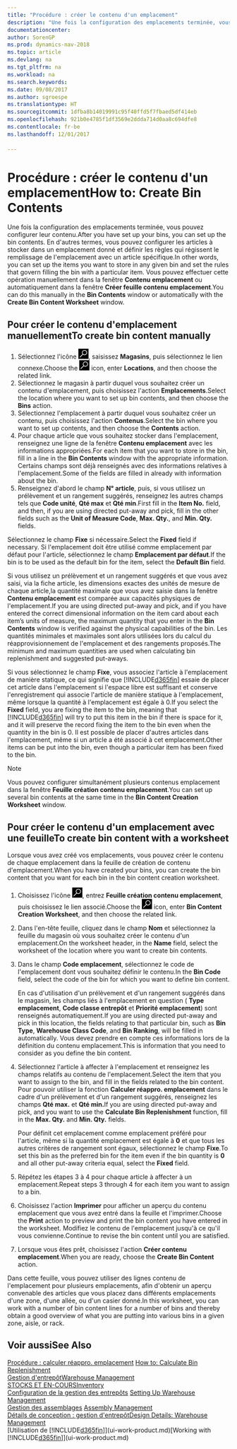```yaml
---
title: "Procédure : créer le contenu d'un emplacement"
description: "Une fois la configuration des emplacements terminée, vous pouvez configurer leur contenu. En d'autres termes, vous pouvez configurer les articles à stocker dans un emplacement donné et définir les règles qui régissent le remplissage de l'emplacement avec un article spécifique."
documentationcenter: 
author: SorenGP
ms.prod: dynamics-nav-2018
ms.topic: article
ms.devlang: na
ms.tgt_pltfrm: na
ms.workload: na
ms.search.keywords: 
ms.date: 09/08/2017
ms.author: sgroespe
ms.translationtype: HT
ms.sourcegitcommit: 1dfba8b14019991c95f40ffd5f7fbaed5df414eb
ms.openlocfilehash: 921b0e4785f1df3569e2ddda714d0aa8c694dfe8
ms.contentlocale: fr-be
ms.lasthandoff: 12/01/2017

---
```

# <a name="how-to-create-bin-contents"></a><span data-ttu-id="e27b0-104">Procédure : créer le contenu d'un emplacement</span><span class="sxs-lookup"><span data-stu-id="e27b0-104">How to: Create Bin Contents</span></span>
<span data-ttu-id="e27b0-105">Une fois la configuration des emplacements terminée, vous pouvez configurer leur contenu.</span><span class="sxs-lookup"><span data-stu-id="e27b0-105">After you have set up your bins, you can set up the bin contents.</span></span> <span data-ttu-id="e27b0-106">En d'autres termes, vous pouvez configurer les articles à stocker dans un emplacement donné et définir les règles qui régissent le remplissage de l'emplacement avec un article spécifique.</span><span class="sxs-lookup"><span data-stu-id="e27b0-106">In other words, you can set up the items you want to store in any given bin and set the rules that govern filling the bin with a particular item.</span></span> <span data-ttu-id="e27b0-107">Vous pouvez effectuer cette opération manuellement dans la fenêtre **Contenu emplacement** ou automatiquement dans la fenêtre **Créer feuille contenu emplacement**.</span><span class="sxs-lookup"><span data-stu-id="e27b0-107">You can do this manually in the **Bin Contents** window or automatically with the **Create Bin Content Worksheet** window.</span></span>

## <a name="to-create-bin-content-manually"></a><span data-ttu-id="e27b0-108">Pour créer le contenu d'emplacement manuellement</span><span class="sxs-lookup"><span data-stu-id="e27b0-108">To create bin content manually</span></span>  
1.  <span data-ttu-id="e27b0-109">Sélectionnez l'icône ![Page ou état pour la recherche](media/ui-search/search_small.png "Page ou état pour la recherche"), saisissez **Magasins**, puis sélectionnez le lien connexe.</span><span class="sxs-lookup"><span data-stu-id="e27b0-109">Choose the ![Search for Page or Report](media/ui-search/search_small.png "Search for Page or Report icon") icon, enter **Locations**, and then choose the related link.</span></span>  
2.  <span data-ttu-id="e27b0-110">Sélectionnez le magasin à partir duquel vous souhaitez créer un contenu d'emplacement, puis choisissez l'action **Emplacements**.</span><span class="sxs-lookup"><span data-stu-id="e27b0-110">Select the location where you want to set up bin contents,  and then choose the **Bins** action.</span></span>  
3.  <span data-ttu-id="e27b0-111">Sélectionnez l'emplacement à partir duquel vous souhaitez créer un contenu, puis choisissez l'action **Contenus**.</span><span class="sxs-lookup"><span data-stu-id="e27b0-111">Select the bin where you want to set up contents, and then choose the **Contents** action.</span></span>  
4.  <span data-ttu-id="e27b0-112">Pour chaque article que vous souhaitez stocker dans l'emplacement, renseignez une ligne de la fenêtre **Contenu emplacement** avec les informations appropriées.</span><span class="sxs-lookup"><span data-stu-id="e27b0-112">For each item that you want to store in the bin, fill in a line in the **Bin Contents** window with the appropriate information.</span></span> <span data-ttu-id="e27b0-113">Certains champs sont déjà renseignés avec des informations relatives à l'emplacement.</span><span class="sxs-lookup"><span data-stu-id="e27b0-113">Some of the fields are filled in already with information about the bin.</span></span>  
5.  <span data-ttu-id="e27b0-114">Renseignez d'abord le champ **N° article**, puis, si vous utilisez un prélèvement et un rangement suggérés, renseignez les autres champs tels que **Code unité**, **Qté max** et **Qté min**.</span><span class="sxs-lookup"><span data-stu-id="e27b0-114">First fill in the **Item No.** field, and then, if you are using directed put-away and pick, fill in the other fields such as the **Unit of Measure Code**, **Max. Qty.**, and **Min. Qty.** fields.</span></span>  

<span data-ttu-id="e27b0-115">Sélectionnez le champ **Fixe** si nécessaire.</span><span class="sxs-lookup"><span data-stu-id="e27b0-115">Select the **Fixed** field if necessary.</span></span> <span data-ttu-id="e27b0-116">Si l'emplacement doit être utilisé comme emplacement par défaut pour l'article, sélectionnez le champ **Emplacement par défaut**.</span><span class="sxs-lookup"><span data-stu-id="e27b0-116">If the bin is to be used as the default bin for the item, select the **Default Bin** field.</span></span>  

<span data-ttu-id="e27b0-117">Si vous utilisez un prélèvement et un rangement suggérés et que vous avez saisi, via la fiche article, les dimensions exactes des unités de mesure de chaque article,la quantité maximale que vous avez saisie dans la fenêtre **Contenu emplacement** est comparée aux capacités physiques de l'emplacement.</span><span class="sxs-lookup"><span data-stu-id="e27b0-117">If you are using directed put-away and pick, and if you have entered the correct dimensional information on the item card about each item’s units of measure, the maximum quantity that you enter in the **Bin Contents** window is verified against the physical capabilities of the bin.</span></span> <span data-ttu-id="e27b0-118">Les quantités minimales et maximales sont alors utilisées lors du calcul du réapprovisionnement de l'emplacement et des rangements proposés.</span><span class="sxs-lookup"><span data-stu-id="e27b0-118">The minimum and maximum quantities are used when calculating bin replenishment and suggested put-aways.</span></span>  

<span data-ttu-id="e27b0-119">Si vous sélectionnez le champ **Fixe**, vous associez l'article à l'emplacement de manière statique, ce qui signifie que [!INCLUDE[d365fin](includes/d365fin_md.md)] essaie de placer cet article dans l'emplacement si l'espace libre est suffisant et conserve l'enregistrement qui associe l'article de manière statique à l'emplacement, même lorsque la quantité à l'emplacement est égale à 0.</span><span class="sxs-lookup"><span data-stu-id="e27b0-119">If you select the **Fixed** field, you are fixing the item to the bin, meaning that [!INCLUDE[d365fin](includes/d365fin_md.md)] will try to put this item in the bin if there is space for it, and it will preserve the record fixing the item to the bin even when the quantity in the bin is 0.</span></span> <span data-ttu-id="e27b0-120">Il est possible de placer d'autres articles dans l'emplacement, même si un article a été associé à cet emplacement.</span><span class="sxs-lookup"><span data-stu-id="e27b0-120">Other items can be put into the bin, even though a particular item has been fixed to the bin.</span></span>  

> [!NOTE]  
>  <span data-ttu-id="e27b0-121">Vous pouvez configurer simultanément plusieurs contenus emplacement dans la fenêtre **Feuille création contenu emplacement**.</span><span class="sxs-lookup"><span data-stu-id="e27b0-121">You can set up several bin contents at the same time in the **Bin Content Creation Worksheet** window.</span></span>  

## <a name="to-create-bin-content-with-a-worksheet"></a><span data-ttu-id="e27b0-122">Pour créer le contenu d'un emplacement avec une feuille</span><span class="sxs-lookup"><span data-stu-id="e27b0-122">To create bin content with a worksheet</span></span>  
<span data-ttu-id="e27b0-123">Lorsque vous avez créé vos emplacements, vous pouvez créer le contenu de chaque emplacement dans la feuille de création de contenu d'emplacement.</span><span class="sxs-lookup"><span data-stu-id="e27b0-123">When you have created your bins, you can create the bin content that you want for each bin in the bin content creation worksheet.</span></span>

1.  <span data-ttu-id="e27b0-124">Choisissez l'icône ![Page ou état pour la recherche](media/ui-search/search_small.png "Page ou état pour la recherche"), entrez **Feuille création contenu emplacement**, puis choisissez le lien associé.</span><span class="sxs-lookup"><span data-stu-id="e27b0-124">Choose the ![Search for Page or Report](media/ui-search/search_small.png "Search for Page or Report icon") icon, enter **Bin Content Creation Worksheet**, and then choose the related link.</span></span>  
2.  <span data-ttu-id="e27b0-125">Dans l'en-tête feuille, cliquez dans le champ **Nom** et sélectionnez la feuille du magasin où vous souhaitez créer le contenu d'un emplacement.</span><span class="sxs-lookup"><span data-stu-id="e27b0-125">On the worksheet header, in the **Name** field, select the worksheet of the location where you want to create bin contents.</span></span>  
3.  <span data-ttu-id="e27b0-126">Dans le champ **Code emplacement**, sélectionnez le code de l'emplacement dont vous souhaitez définir le contenu.</span><span class="sxs-lookup"><span data-stu-id="e27b0-126">In the **Bin Code** field, select the code of the bin for which you want to define bin content.</span></span>   

    <span data-ttu-id="e27b0-127">En cas d'utilisation d'un prélèvement et d'un rangement suggérés dans le magasin, les champs liés à l'emplacement en question ( **Type emplacement**, **Code classe entrepôt** et **Priorité emplacement**) sont renseignés automatiquement.</span><span class="sxs-lookup"><span data-stu-id="e27b0-127">If you are using directed put-away and pick in this location, the fields relating to that particular bin, such as **Bin Type**, **Warehouse Class Code**, and **Bin Ranking**, will be filled in automatically.</span></span> <span data-ttu-id="e27b0-128">Vous devez prendre en compte ces informations lors de la définition du contenu emplacement.</span><span class="sxs-lookup"><span data-stu-id="e27b0-128">This is information that you need to consider as you define the bin content.</span></span>  
4.  <span data-ttu-id="e27b0-129">Sélectionnez l'article à affecter à l'emplacement et renseignez les champs relatifs au contenu de l'emplacement.</span><span class="sxs-lookup"><span data-stu-id="e27b0-129">Select the item that you want to assign to the bin, and fill in the fields related to the bin content.</span></span> <span data-ttu-id="e27b0-130">Pour pouvoir utiliser la fonction **Calculer réappro. emplacement** dans le cadre d'un prélèvement et d'un rangement suggérés, renseignez les champs **Qté max.** et **Qté min.**</span><span class="sxs-lookup"><span data-stu-id="e27b0-130">If you are using directed put-away and pick, and you want to use the **Calculate Bin Replenishment** function, fill in the **Max. Qty.** and **Min. Qty.** fields.</span></span>  

    <span data-ttu-id="e27b0-131">Pour définit cet emplacement comme emplacement préféré pour l'article, même si la quantité emplacement est égale à **0** et que tous les autres critères de rangement sont égaux, sélectionnez le champ **Fixe**.</span><span class="sxs-lookup"><span data-stu-id="e27b0-131">To set this bin as the preferred bin for the item even if the bin quantity is **0** and all other put-away criteria equal, select the **Fixed** field.</span></span>  
5.  <span data-ttu-id="e27b0-132">Répétez les étapes 3 à 4 pour chaque article à affecter à un emplacement.</span><span class="sxs-lookup"><span data-stu-id="e27b0-132">Repeat steps 3 through 4 for each item you want to assign to a bin.</span></span>  
6.  <span data-ttu-id="e27b0-133">Choisissez l'action **Imprimer** pour afficher un aperçu du contenu emplacement que vous avez entré dans la feuille et l'imprimer.</span><span class="sxs-lookup"><span data-stu-id="e27b0-133">Choose the **Print** action to preview and print the bin content you have entered in the worksheet.</span></span> <span data-ttu-id="e27b0-134">Modifiez le contenu de l'emplacement jusqu'à ce qu'il vous convienne.</span><span class="sxs-lookup"><span data-stu-id="e27b0-134">Continue to revise the bin content until you are satisfied.</span></span>  
7.  <span data-ttu-id="e27b0-135">Lorsque vous êtes prêt, choisissez l'action **Créer contenu emplacement**.</span><span class="sxs-lookup"><span data-stu-id="e27b0-135">When you are ready, choose the **Create Bin Content** action.</span></span>  

<span data-ttu-id="e27b0-136">Dans cette feuille, vous pouvez utiliser des lignes contenu de l'emplacement pour plusieurs emplacements, afin d'obtenir un aperçu convenable des articles que vous placez dans différents emplacements d'une zone, d'une allée, ou d'un casier donné.</span><span class="sxs-lookup"><span data-stu-id="e27b0-136">In this worksheet, you can work with a number of bin content lines for a number of bins and thereby obtain a good overview of what you are putting into various bins in a given zone, aisle, or rack.</span></span>  

## <a name="see-also"></a><span data-ttu-id="e27b0-137">Voir aussi</span><span class="sxs-lookup"><span data-stu-id="e27b0-137">See Also</span></span>
<span data-ttu-id="e27b0-138">[Procédure : calculer réappro. emplacement](warehouse-how-to-calculate-bin-replenishment.md)  </span><span class="sxs-lookup"><span data-stu-id="e27b0-138">[How to: Calculate Bin Replenishment](warehouse-how-to-calculate-bin-replenishment.md)  </span></span>  
[<span data-ttu-id="e27b0-139">Gestion d'entrepôt</span><span class="sxs-lookup"><span data-stu-id="e27b0-139">Warehouse Management</span></span>](warehouse-manage-warehouse.md)  
[<span data-ttu-id="e27b0-140">STOCKS ET EN-COURS</span><span class="sxs-lookup"><span data-stu-id="e27b0-140">Inventory</span></span>](inventory-manage-inventory.md)  
<span data-ttu-id="e27b0-141">[Configuration de la gestion des entrepôts](warehouse-setup-warehouse.md)   </span><span class="sxs-lookup"><span data-stu-id="e27b0-141">[Setting Up Warehouse Management](warehouse-setup-warehouse.md)   </span></span>  
<span data-ttu-id="e27b0-142">[Gestion des assemblages](assembly-assemble-items.md)  </span><span class="sxs-lookup"><span data-stu-id="e27b0-142">[Assembly Management](assembly-assemble-items.md)  </span></span>  
[<span data-ttu-id="e27b0-143">Détails de conception : gestion d'entrepôt</span><span class="sxs-lookup"><span data-stu-id="e27b0-143">Design Details: Warehouse Management</span></span>](design-details-warehouse-management.md)  
<span data-ttu-id="e27b0-144">[Utilisation de [!INCLUDE[d365fin](includes/d365fin_md.md)]](ui-work-product.md)</span><span class="sxs-lookup"><span data-stu-id="e27b0-144">[Working with [!INCLUDE[d365fin](includes/d365fin_md.md)]](ui-work-product.md)</span></span>

